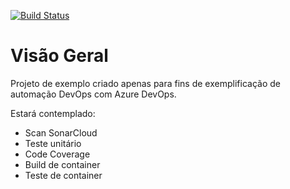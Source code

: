 [![Build Status](https://gladsonbruno16.visualstudio.com/Portfolio_DevOps/_apis/build/status/portifolio/maven/SpringBoot-AzureDevOps-CI-Example?branchName=develop)](https://gladsonbruno16.visualstudio.com/Portfolio_DevOps/_build/latest?definitionId=7&branchName=develop)

# Visão Geral
Projeto de exemplo criado apenas para fins de exemplificação de automação DevOps com Azure DevOps.

Estará contemplado:
 * Scan SonarCloud
 * Teste unitário
 * Code Coverage
 * Build de container
 * Teste de container